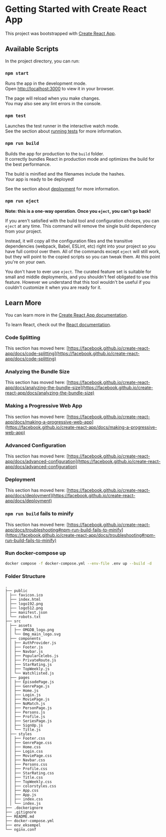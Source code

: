 # Getting Started with Create React App

This project was bootstrapped with [Create React App](https://github.com/facebook/create-react-app).

## Available Scripts

In the project directory, you can run:

### `npm start`

Runs the app in the development mode.\
Open [http://localhost:3000](http://localhost:3000) to view it in your browser.

The page will reload when you make changes.\
You may also see any lint errors in the console.

### `npm test`

Launches the test runner in the interactive watch mode.\
See the section about [running tests](https://facebook.github.io/create-react-app/docs/running-tests) for more information.

### `npm run build`

Builds the app for production to the `build` folder.\
It correctly bundles React in production mode and optimizes the build for the best performance.

The build is minified and the filenames include the hashes.\
Your app is ready to be deployed!

See the section about [deployment](https://facebook.github.io/create-react-app/docs/deployment) for more information.

### `npm run eject`

**Note: this is a one-way operation. Once you `eject`, you can't go back!**

If you aren't satisfied with the build tool and configuration choices, you can `eject` at any time. This command will remove the single build dependency from your project.

Instead, it will copy all the configuration files and the transitive dependencies (webpack, Babel, ESLint, etc) right into your project so you have full control over them. All of the commands except `eject` will still work, but they will point to the copied scripts so you can tweak them. At this point you're on your own.

You don't have to ever use `eject`. The curated feature set is suitable for small and middle deployments, and you shouldn't feel obligated to use this feature. However we understand that this tool wouldn't be useful if you couldn't customize it when you are ready for it.

## Learn More

You can learn more in the [Create React App documentation](https://facebook.github.io/create-react-app/docs/getting-started).

To learn React, check out the [React documentation](https://reactjs.org/).

### Code Splitting

This section has moved here: [https://facebook.github.io/create-react-app/docs/code-splitting](https://facebook.github.io/create-react-app/docs/code-splitting)

### Analyzing the Bundle Size

This section has moved here: [https://facebook.github.io/create-react-app/docs/analyzing-the-bundle-size](https://facebook.github.io/create-react-app/docs/analyzing-the-bundle-size)

### Making a Progressive Web App

This section has moved here: [https://facebook.github.io/create-react-app/docs/making-a-progressive-web-app](https://facebook.github.io/create-react-app/docs/making-a-progressive-web-app)

### Advanced Configuration

This section has moved here: [https://facebook.github.io/create-react-app/docs/advanced-configuration](https://facebook.github.io/create-react-app/docs/advanced-configuration)

### Deployment

This section has moved here: [https://facebook.github.io/create-react-app/docs/deployment](https://facebook.github.io/create-react-app/docs/deployment)

### `npm run build` fails to minify

This section has moved here: [https://facebook.github.io/create-react-app/docs/troubleshooting#npm-run-build-fails-to-minify](https://facebook.github.io/create-react-app/docs/troubleshooting#npm-run-build-fails-to-minify)

### Run docker-compose up

```sh
docker compose -f docker-compose.yml --env-file .env up --build -d
```

### Folder Structure
```
.
├── public
│ ├── favicon.ico
│ ├── index.html
│ ├── logo192.png
│ ├── logo512.png
│ ├── manifest.json
│ └── robots.txt
├── src
│ ├── assets
│ │ ├── OMGDB_logo.png
│ │ └── Omg_main_logo.svg
│ ├── components
│ │ ├── AuthProvider.js
│ │ ├── Footer.js
│ │ ├── Navbar.js
│ │ ├── PopularCelebs.js
│ │ ├── PrivateRoute.js
│ │ ├── StarRating.js
│ │ ├── TopWeekly.js
│ │ └── Watchlisted.js
│ ├── pages
│ │ ├── EpisodePage.js
│ │ ├── GenrePage.js
│ │ ├── Home.js
│ │ ├── Login.js
│ │ ├── MoviePage.js
│ │ ├── NoMatch.js
│ │ ├── PersonPage.js
│ │ ├── Persons.js
│ │ ├── Profile.js
│ │ ├── SeriesPage.js
│ │ ├── SignUp.js
│ │ └── Title.js
│ ├── styles
│ │ ├── Footer.css
│ │ ├── GenrePage.css
│ │ ├── Home.css
│ │ ├── Login.css
│ │ ├── MoviePage.css
│ │ ├── Navbar.css
│ │ ├── Persons.css
│ │ ├── Profile.css
│ │ ├── StarRating.css
│ │ ├── Title.css
│ │ ├── TopWeekly.css
│ │ ├── colorstyles.css
│ │ ├── App.css
│ │ ├── App.js
│ │ ├── index.css
│ │ └── index.js
├── .dockerignore
├── .gitignore
├── README.md
├── docker-compose.yml
├── env_eksempel
└── nginx.conf
```
